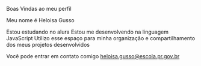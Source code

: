 Boas Vindas ao meu perfil

Meu nome é Heloisa Gusso

Estou estudando no alura
Estou me desenvolvendo na linguagem JavaScript
Utilizo esse espaço para minha organização e compartilhamento dos meus projetos desenvolvidos

Você pode entrar em contato comigo
heloisa.gusso@escola.pr.gov.br
